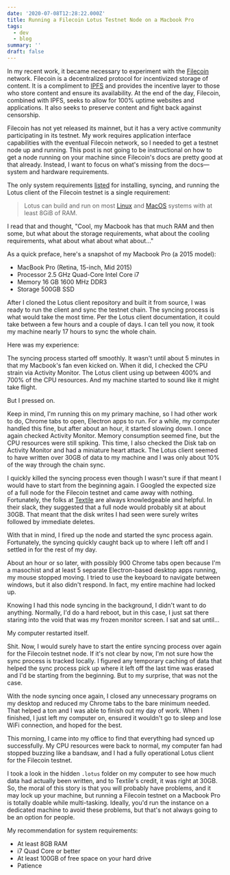 ```yaml
---
date: '2020-07-08T12:28:22.000Z'
title: Running a Filecoin Lotus Testnet Node on a Macbook Pro
tags:
  - dev
  - blog
summary: ''
draft: false
---
```

In my recent work, it became necessary to experiment with the [Filecoin](https://filecoin.io/) network. Filecoin is a decentralized protocol for incentivized storage of content. It is a compliment to [IPFS](<https://ipfs.io/>) and provides the incentive layer to those who store content and ensure its availability. At the end of the day, Filecoin, combined with IPFS, seeks to allow for 100% uptime websites and applications. It also seeks to preserve content and fight back against censorship.

Filecoin has not yet released its mainnet, but it has a very active community participating in its testnet. My work requires application interface capabilities with the eventual Filecoin network, so I needed to get a testnet node up and running. This post is not going to be instructional on how to get a node running on your machine since Filecoin's docs are pretty good at that already. Instead, I want to focus on what's missing from the docs—system and hardware requirements.

The only system requirements [listed](https://docs.lotu.sh/en+hardware) for installing, syncing, and running the Lotus client of the Filecoin testnet is a single requirement:

> Lotus can build and run on most [Linux](https://ubuntu.com/) and [MacOS](https://www.apple.com/macos) systems with at least 8GiB of RAM.

I read that and thought, "Cool, my Macbook has that much RAM and then some, but what about the storage requirements, what about the cooling requirements, what about what about what about..."

As a quick preface, here's a snapshot of my Macbook Pro (a 2015 model):

- MacBook Pro (Retina, 15-inch, Mid 2015)
- Processor 2.5 GHz Quad-Core Intel Core i7
- Memory 16 GB 1600 MHz DDR3
- Storage 500GB SSD

After I cloned the Lotus client repository and built it from source, I was ready to run the client and sync the testnet chain. The syncing process is what would take the most time. Per the Lotus client documentation, it could take between a few hours and a couple of days. I can tell you now, it took my machine nearly 17 hours to sync the whole chain.

Here was my experience:

The syncing process started off smoothly. It wasn't until about 5 minutes in that my Macbook's fan even kicked on. When it did, I checked the CPU strain via Activity Monitor. The Lotus client using up between 400% and 700% of the CPU resources. And my machine started to sound like it might take flight.

But I pressed on.

Keep in mind, I'm running this on my primary machine, so I had other work to do, Chrome tabs to open, Electron apps to run. For a while, my computer handled this fine, but after about an hour, it started slowing down. I once again checked Activity Monitor. Memory consumption seemed fine, but the CPU resources were still spiking. This time, I also checked the Disk tab on Activity Monitor and had a miniature heart attack. The Lotus client seemed to have written over 30GB of data to my machine and I was only about 10% of the way through the chain sync.

I quickly killed the syncing process even though I wasn't sure if that meant I would have to start from the beginning again. I Googled the expected size of a full node for the Filecoin testnet and came away with nothing. Fortunately, the folks at [Textile](<https://textile.io>) are always knowledgeable and helpful. In their slack, they suggested that a full node would probably sit at about 30GB. That meant that the disk writes I had seen were surely writes followed by immediate deletes.

With that in mind, I fired up the node and started the sync process again. Fortunately, the syncing quickly caught back up to where I left off and I settled in for the rest of my day.

About an hour or so later, with possibly 900 Chrome tabs open because I'm a masochist and at least 5 separate Electron-based desktop apps running, my mouse stopped moving. I tried to use the keyboard to navigate between windows, but it also didn't respond. In fact, my entire machine had locked up.

Knowing I had this node syncing in the background, I didn't want to do anything. Normally, I'd do a hard reboot, but in this case, I just sat there staring into the void that was my frozen monitor screen. I sat and sat until...

My computer restarted itself.

Shit. Now, I would surely have to start the entire syncing process over again for the Filecoin testnet node. If it's not clear by now, I'm not sure how the sync process is tracked locally. I figured any temporary caching of data that helped the sync process pick up where it left off the last time was erased and I'd be starting from the beginning. But to my surprise, that was not the case.

With the node syncing once again, I closed any unnecessary programs on my desktop and reduced my Chrome tabs to the bare minimum needed. That helped a ton and I was able to finish out my day of work. When I finished, I just left my computer on, ensured it wouldn't go to sleep and lose WiFi connection, and hoped for the best.

This morning, I came into my office to find that everything had synced up successfully. My CPU resources were back to normal, my computer fan had stopped buzzing like a bandsaw, and I had a fully operational Lotus client for the Filecoin testnet.

I took a look in the hidden `.lotus` folder on my computer to see how much data had actually been written, and to Textile's credit, it was right at 30GB. So, the moral of this story is that you will probably have problems, and it may lock up your machine, but running a Filecoin testnet on a Macbook Pro is totally doable while multi-tasking. Ideally, you'd run the instance on a dedicated machine to avoid these problems, but that's not always going to be an option for people.

My recommendation for system requirements:

- At least 8GB RAM
- i7 Quad Core or better
- At least 100GB of free space on your hard drive
- Patience


  
